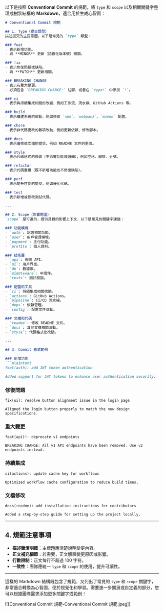 以下是按照 **Conventional Commit** 的規範，將 `type` 和 `scope` 以及相關關鍵字整理成樹狀結構的 **Markdown**，適合用於生成心智圖：

````markdown
# Conventional Commit 規範

## 1. Type（提交類型）
描述提交的主要意圖，以下是常見的 `type` 類型：

### feat
- 表示新增功能。
- 與 **MINOR** 更新（語義化版本號）相關。

### fix
- 表示修復問題或缺陷。
- 與 **PATCH** 更新相關。

### BREAKING CHANGE
- 表示有重大變更。
- 必須包含 `BREAKING CHANGE:` 註腳，或者在 `type!` 中添加 `!`。

### ci
- 表示與持續集成相關的改變，例如工作流、流水線、GitHub Actions 等。

### build
- 表示構建系統的改動，例如修改 `npm`、`webpack`、`maven` 配置。

### chore
- 表示非代碼更改的雜項改動，例如更新依賴、修改腳本。

### docs
- 表示僅修改文檔的提交，例如 README 文件的更改。

### style
- 表示代碼格式的修改（不影響功能或邏輯），例如空格、縮排、分號。

### refactor
- 表示代碼重構（既不新增功能也不修復缺陷）。

### perf
- 表示提升性能的提交，例如優化代碼。

### test
- 表示新增或修改測試代碼。

---

## 2. Scope（影響範圍）
`scope` 是可選的，提供具體的影響上下文，以下是常見的關鍵字建議：

### 功能模塊
- `auth`: 認證相關功能。
- `user`: 用戶管理模塊。
- `payment`: 支付功能。
- `profile`: 個人資料。

### 技術層
- `api`: 後端 API。
- `ui`: 用戶界面。
- `db`: 數據庫。
- `middleware`: 中間件。
- `tests`: 測試相關。

### 配置和工具
- `ci`: 持續集成相關改動。
- `actions`: GitHub Actions。
- `pipeline`: CI/CD 流水線。
- `deps`: 依賴管理。
- `config`: 配置文件改動。

### 文檔和代碼
- `readme`: 修改 README 文件。
- `docs`: 其他文檔相關改動。
- `style`: 代碼格式化改動。

---

## 3. Commit 格式範例

### 新增功能
```plaintext
feat(auth): add JWT token authentication

Added support for JWT tokens to enhance user authentication security.
````

### 修復問題

```plaintext
fix(ui): resolve button alignment issue in the login page

Aligned the login button properly to match the new design specifications.
```

### 重大變更

```plaintext
feat(api)!: deprecate v1 endpoints

BREAKING CHANGE: All v1 API endpoints have been removed. Use v2 endpoints instead.
```

### 持續集成

```plaintext
ci(actions): update cache key for workflows

Optimized workflow cache configuration to reduce build times.
```

### 文檔修改

```plaintext
docs(readme): add installation instructions for contributors

Added a step-by-step guide for setting up the project locally.
```

---

## 4. 規範注意事項

- **描述簡潔明確**：主標題應清楚說明變更內容。
- **正文補充細節**：若需要，正文解釋變更原因或影響。
- **行數限制**：正文每行不超過 100 字符。
- **一致性**：團隊應統一 `type` 和 `scope` 的使用，提升可讀性。

---

這樣的 Markdown 結構既包含了規範，又列出了常見的 `type` 和 `scope` 關鍵字，非常適合轉換為心智圖，便於視覺化和學習。需要進一步擴展或自定義的部分，您可以根據團隊需求添加更多關鍵字或範例！


![[Conventional Commit 規範-Conventional Commit 規範.jpeg]]
